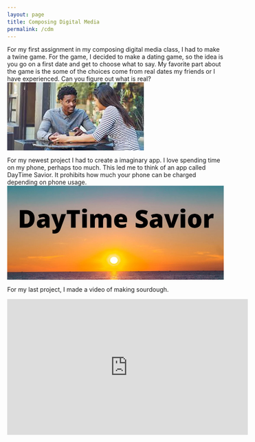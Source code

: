 ```yaml
---
layout: page
title: Composing Digital Media
permalink: /cdm
---
```


For my first assignment in my composing digital media class, I had to make a twine game. For the game, I decided to make a dating game, so the idea is you go on a first date and get to choose what to say. My favorite part about the game is the some of the choices come from real dates my friends or I have experienced. Can you figure out what is real?  
<a href="Date Night (real).html">
  <img alt="date night" src="date.jpg" style="vertical-align:middle">
  </a>
  
For my newest project I had to create a imaginary app. I love spending time on my phone, perhaps too much. This led me to think of an app called DayTime Savior. It prohibits how much your phone can be charged depending on phone usage. 
<a href="DayTime Savior.pdf">
  <img alt="Imaginary App" src="yup.jpg" style="vertical-align:middle">
  </a>

For my last project, I made a video of making sourdough.
<iframe width="560" height="315" src="https://www.youtube.com/embed/tmMyc0CdcBw" title="YouTube video player" frameborder="0" allow="accelerometer; autoplay; clipboard-write; encrypted-media; gyroscope; picture-in-picture" allowfullscreen></iframe>
